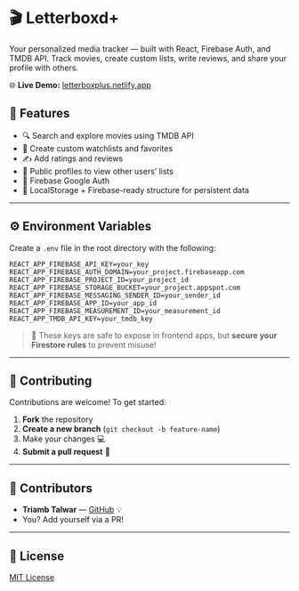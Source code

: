 # 🎬 Letterboxd+

Your personalized media tracker — built with React, Firebase Auth, and TMDB API. Track movies, create custom lists, write reviews, and share your profile with others.

🌐 **Live Demo:** [letterboxplus.netlify.app](https://letterboxplus.netlify.app)

## 🚀 Features

- 🔍 Search and explore movies using TMDB API
- 🧾 Create custom watchlists and favorites
- ✍️ Add ratings and reviews
- 👥 Public profiles to view other users’ lists
- 🔐 Firebase Google Auth
- 💾 LocalStorage + Firebase-ready structure for persistent data

---

## ⚙️ Environment Variables

Create a `.env` file in the root directory with the following:

```env
REACT_APP_FIREBASE_API_KEY=your_key
REACT_APP_FIREBASE_AUTH_DOMAIN=your_project.firebaseapp.com
REACT_APP_FIREBASE_PROJECT_ID=your_project_id
REACT_APP_FIREBASE_STORAGE_BUCKET=your_project.appspot.com
REACT_APP_FIREBASE_MESSAGING_SENDER_ID=your_sender_id
REACT_APP_FIREBASE_APP_ID=your_app_id
REACT_APP_FIREBASE_MEASUREMENT_ID=your_measurement_id
REACT_APP_TMDB_API_KEY=your_tmdb_key
```

> 🔐 These keys are safe to expose in frontend apps, but **secure your Firestore rules** to prevent misuse!

---

## 🤝 Contributing

Contributions are welcome! To get started:

1. **Fork** the repository
2. **Create a new branch** (`git checkout -b feature-name`)
3. Make your changes 💻
4. **Submit a pull request** 🙌

---

## 👥 Contributors

- **Triamb Talwar** — [GitHub](https://github.com/Triamb-Talwar) 💡  
- You? Add yourself via a PR!

---


## 📄 License

[MIT License](LICENSE)
